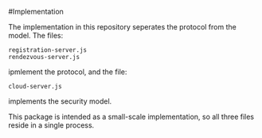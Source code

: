 #Implementation


The implementation in this repository seperates the protocol from the model. The files:

    registration-server.js
    rendezvous-server.js

ipmlement the protocol, and the file:

    cloud-server.js

implements the security model.

This package is intended as a small-scale implementation, so all three files reside in a single process.